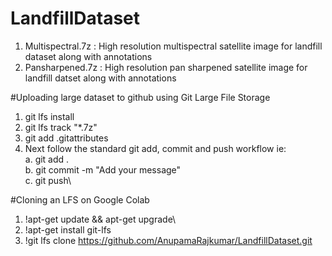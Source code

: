 # LandfillDataset
1. Multispectral.7z : High resolution multispectral satellite image for landfill dataset along with annotations
2. Pansharpened.7z : High resolution pan sharpened satellite image for landfill datset along with annotations

#Uploading large dataset to github using Git Large File Storage

1. git lfs install
2. git lfs track "*.7z" 
3. git add .gitattributes
4. Next follow the standard git add, commit and push workflow ie:\
a. git add .\
b. git commit -m "Add your message"\
c. git push\

#Cloning an LFS on Google Colab
1. !apt-get update && apt-get upgrade\
2. !apt-get install git-lfs
3. !git lfs clone https://github.com/AnupamaRajkumar/LandfillDataset.git


